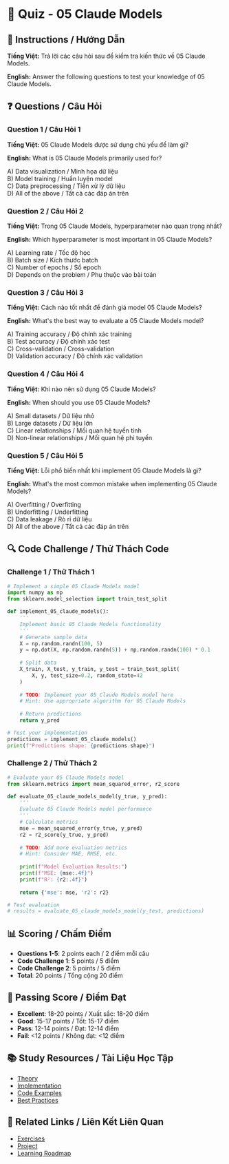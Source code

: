 # 🧠 Quiz - 05 Claude Models

## 📝 Instructions / Hướng Dẫn

**Tiếng Việt:** Trả lời các câu hỏi sau để kiểm tra kiến thức về 05 Claude Models.

**English:** Answer the following questions to test your knowledge of 05 Claude Models.

## ❓ Questions / Câu Hỏi

### Question 1 / Câu Hỏi 1
**Tiếng Việt:** 05 Claude Models được sử dụng chủ yếu để làm gì?

**English:** What is 05 Claude Models primarily used for?

A) Data visualization / Minh họa dữ liệu  
B) Model training / Huấn luyện model  
C) Data preprocessing / Tiền xử lý dữ liệu  
D) All of the above / Tất cả các đáp án trên

### Question 2 / Câu Hỏi 2
**Tiếng Việt:** Trong 05 Claude Models, hyperparameter nào quan trọng nhất?

**English:** Which hyperparameter is most important in 05 Claude Models?

A) Learning rate / Tốc độ học  
B) Batch size / Kích thước batch  
C) Number of epochs / Số epoch  
D) Depends on the problem / Phụ thuộc vào bài toán

### Question 3 / Câu Hỏi 3
**Tiếng Việt:** Cách nào tốt nhất để đánh giá model 05 Claude Models?

**English:** What's the best way to evaluate a 05 Claude Models model?

A) Training accuracy / Độ chính xác training  
B) Test accuracy / Độ chính xác test  
C) Cross-validation / Cross-validation  
D) Validation accuracy / Độ chính xác validation

### Question 4 / Câu Hỏi 4
**Tiếng Việt:** Khi nào nên sử dụng 05 Claude Models?

**English:** When should you use 05 Claude Models?

A) Small datasets / Dữ liệu nhỏ  
B) Large datasets / Dữ liệu lớn  
C) Linear relationships / Mối quan hệ tuyến tính  
D) Non-linear relationships / Mối quan hệ phi tuyến

### Question 5 / Câu Hỏi 5
**Tiếng Việt:** Lỗi phổ biến nhất khi implement 05 Claude Models là gì?

**English:** What's the most common mistake when implementing 05 Claude Models?

A) Overfitting / Overfitting  
B) Underfitting / Underfitting  
C) Data leakage / Rò rỉ dữ liệu  
D) All of the above / Tất cả các đáp án trên

## 🔍 Code Challenge / Thử Thách Code

### Challenge 1 / Thử Thách 1
```python
# Implement a simple 05 Claude Models model
import numpy as np
from sklearn.model_selection import train_test_split

def implement_05_claude_models():
    '''
    Implement basic 05 Claude Models functionality
    '''
    # Generate sample data
    X = np.random.randn(100, 5)
    y = np.dot(X, np.random.randn(5)) + np.random.randn(100) * 0.1
    
    # Split data
    X_train, X_test, y_train, y_test = train_test_split(
        X, y, test_size=0.2, random_state=42
    )
    
    # TODO: Implement your 05 Claude Models model here
    # Hint: Use appropriate algorithm for 05 Claude Models
    
    # Return predictions
    return y_pred

# Test your implementation
predictions = implement_05_claude_models()
print(f"Predictions shape: {predictions.shape}")
```

### Challenge 2 / Thử Thách 2
```python
# Evaluate your 05 Claude Models model
from sklearn.metrics import mean_squared_error, r2_score

def evaluate_05_claude_models_model(y_true, y_pred):
    '''
    Evaluate 05 Claude Models model performance
    '''
    # Calculate metrics
    mse = mean_squared_error(y_true, y_pred)
    r2 = r2_score(y_true, y_pred)
    
    # TODO: Add more evaluation metrics
    # Hint: Consider MAE, RMSE, etc.
    
    print(f"Model Evaluation Results:")
    print(f"MSE: {mse:.4f}")
    print(f"R²: {r2:.4f}")
    
    return {'mse': mse, 'r2': r2}

# Test evaluation
# results = evaluate_05_claude_models_model(y_test, predictions)
```

## 📊 Scoring / Chấm Điểm

- **Questions 1-5**: 2 points each / 2 điểm mỗi câu
- **Code Challenge 1**: 5 points / 5 điểm
- **Code Challenge 2**: 5 points / 5 điểm
- **Total**: 20 points / Tổng cộng 20 điểm

## 🎯 Passing Score / Điểm Đạt

- **Excellent**: 18-20 points / Xuất sắc: 18-20 điểm
- **Good**: 15-17 points / Tốt: 15-17 điểm  
- **Pass**: 12-14 points / Đạt: 12-14 điểm
- **Fail**: <12 points / Không đạt: <12 điểm

## 📚 Study Resources / Tài Liệu Học Tập

- [Theory](./THEORY_05_claude_models.md)
- [Implementation](./IMPLEMENTATION_05_claude_models.md)
- [Code Examples](./CODE_EXAMPLES_05_claude_models.md)
- [Best Practices](./BEST_PRACTICES_05_claude_models.md)

## 🔗 Related Links / Liên Kết Liên Quan

- [Exercises](./EXERCISES_05_claude_models.md)
- [Project](./PROJECT_05_claude_models.md)
- [Learning Roadmap](./LEARNING_ROADMAP_05_claude_models.md)
